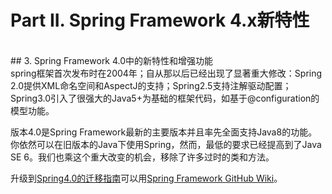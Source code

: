 # Part II. Spring Framework 4.x新特性
<br/>
## 3. Spring Framework 4.0中的新特性和增强功能
<br/>
 spring框架首次发布时在2004年；自从那以后已经出现了显著重大修改：Spring 2.0提供XML命名空间和AspectJ的支持；Spring2.5支持注解驱动配置；Spring3.0引入了很强大的Java5+为基础的框架代码，如基于@configuration的模型功能。

版本4.0是Spring Framework最新的主要版本并且率先全面支持Java8的功能。你依然可以在旧版本的Java下使用Spring，然而，最低的要求已经提高到了Java SE 6。我们也乘这个重大改变的机会，移除了许多过时的类和方法。

升级到[Spring4.0的迁移指南](https://github.com/spring-projects/spring-framework/wiki/Migrating-from-earlier-versions-of-the-spring-framework)可以用[Spring Framework GitHub Wiki](https://github.com/spring-projects/spring-framework/wiki)。